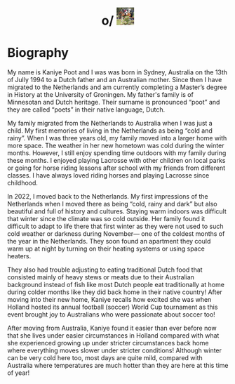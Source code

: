 <div align="center">
  <h1> o/ <img src="https://raw.githubusercontent.com/Roxiun/Roxiun/main/horse.jpg" width="40px"></h1>
</div>

# Biography
My name is Kaniye Poot and I was was born in Sydney, Australia on the 13th of Jully 1994 to a Dutch father and an Australian mother. Since then I have migrated to the Netherlands and am currently completing a Master’s degree in History at the University of Groningen. My father's family is of Minnesotan and Dutch heritage. Their surname is pronounced “poot” and they are called “poets” in their native language, Dutch.

My family migrated from the Netherlands to Australia when I was just a child. My first memories of living in the Netherlands as being “cold and rainy”. When I was three years old, my family moved into a larger home with more space. The weather in her new hometown was cold during the winter months. However, I still enjoy spending time outdoors with my family during these months. I enjoyed playing Lacrosse with other children on local parks or going for horse riding lessons after school with my friends from different classes. I have always loved riding horses and playing Lacrosse since childhood. 

In 2022, I moved back to the Netherlands. My first impressions of the Netherlands when I moved there as being “cold, rainy and dark” but also beautiful and full of history and cultures. Staying warm indoors was difficult that winter since the climate was so cold outside. Her family found it difficult to adapt to life there that first winter as they were not used to such cold weather or darkness during November— one of the coldest months of the year in the Netherlands. They soon found an apartment they could warm up at night by turning on their heating systems or using space heaters. 

They also had trouble adjusting to eating traditional Dutch food that consisted mainly of heavy stews or meats due to their Australian background instead of fish like most Dutch people eat traditionally at home during colder months like they did back home in their native country! After moving into their new home, Kaniye recalls how excited she was when Holland hosted its annual football (soccer) World Cup tournament as this event brought joy to Australians who were passionate about soccer too! 


After moving from Australia, Kaniye found it easier than ever before now that she lives under easier circumstances in Holland compared with what she experienced growing up under stricter circumstances back home where everything moves slower under stricter conditions! Although winter can be very cold here too, most days are quite mild, compared with Australia where temperatures are much hotter than they are here at this time of year!
